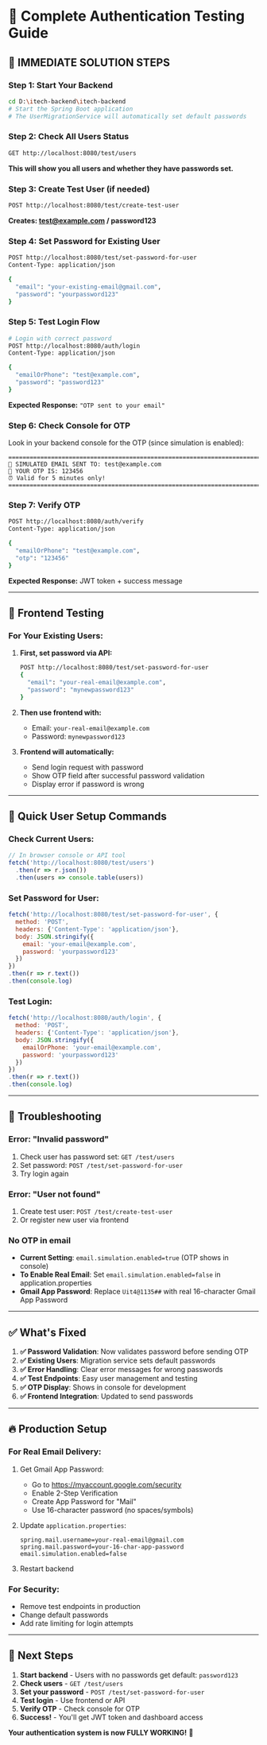 # 🔧 Complete Authentication Testing Guide

## 🚀 **IMMEDIATE SOLUTION STEPS**

### **Step 1: Start Your Backend**
```bash
cd D:\itech-backend\itech-backend
# Start the Spring Boot application
# The UserMigrationService will automatically set default passwords
```

### **Step 2: Check All Users Status**
```bash
GET http://localhost:8080/test/users
```
**This will show you all users and whether they have passwords set.**

### **Step 3: Create Test User (if needed)**
```bash
POST http://localhost:8080/test/create-test-user
```
**Creates: test@example.com / password123**

### **Step 4: Set Password for Existing User**
```bash
POST http://localhost:8080/test/set-password-for-user
Content-Type: application/json

{
  "email": "your-existing-email@gmail.com",
  "password": "yourpassword123"
}
```

### **Step 5: Test Login Flow**
```bash
# Login with correct password
POST http://localhost:8080/auth/login
Content-Type: application/json

{
  "emailOrPhone": "test@example.com",
  "password": "password123"
}
```

**Expected Response:** `"OTP sent to your email"`

### **Step 6: Check Console for OTP**
Look in your backend console for the OTP (since simulation is enabled):
```
================================================================================
📧 SIMULATED EMAIL SENT TO: test@example.com
🔑 YOUR OTP IS: 123456
⏰ Valid for 5 minutes only!
================================================================================
```

### **Step 7: Verify OTP**
```bash
POST http://localhost:8080/auth/verify
Content-Type: application/json

{
  "emailOrPhone": "test@example.com",
  "otp": "123456"
}
```

**Expected Response:** JWT token + success message

---

## 📱 **Frontend Testing**

### **For Your Existing Users:**
1. **First, set password via API:**
   ```bash
   POST http://localhost:8080/test/set-password-for-user
   {
     "email": "your-real-email@example.com",
     "password": "mynewpassword123"
   }
   ```

2. **Then use frontend with:**
   - Email: `your-real-email@example.com`
   - Password: `mynewpassword123`

3. **Frontend will automatically:**
   - Send login request with password
   - Show OTP field after successful password validation
   - Display error if password is wrong

---

## 🔧 **Quick User Setup Commands**

### **Check Current Users:**
```javascript
// In browser console or API tool
fetch('http://localhost:8080/test/users')
  .then(r => r.json())
  .then(users => console.table(users))
```

### **Set Password for User:**
```javascript
fetch('http://localhost:8080/test/set-password-for-user', {
  method: 'POST',
  headers: {'Content-Type': 'application/json'},
  body: JSON.stringify({
    email: 'your-email@example.com',
    password: 'yourpassword123'
  })
})
.then(r => r.text())
.then(console.log)
```

### **Test Login:**
```javascript
fetch('http://localhost:8080/auth/login', {
  method: 'POST',
  headers: {'Content-Type': 'application/json'},
  body: JSON.stringify({
    emailOrPhone: 'your-email@example.com',
    password: 'yourpassword123'
  })
})
.then(r => r.text())
.then(console.log)
```

---

## 🐛 **Troubleshooting**

### **Error: "Invalid password"**
1. Check user has password set: `GET /test/users`
2. Set password: `POST /test/set-password-for-user`
3. Try login again

### **Error: "User not found"**
1. Create test user: `POST /test/create-test-user`
2. Or register new user via frontend

### **No OTP in email**
- **Current Setting**: `email.simulation.enabled=true` (OTP shows in console)
- **To Enable Real Email**: Set `email.simulation.enabled=false` in application.properties
- **Gmail App Password**: Replace `Uit4@1135##` with real 16-character Gmail App Password

---

## ✅ **What's Fixed**

1. **✅ Password Validation**: Now validates password before sending OTP
2. **✅ Existing Users**: Migration service sets default passwords
3. **✅ Error Handling**: Clear error messages for wrong passwords
4. **✅ Test Endpoints**: Easy user management and testing
5. **✅ OTP Display**: Shows in console for development
6. **✅ Frontend Integration**: Updated to send passwords

---

## 🔥 **Production Setup**

### **For Real Email Delivery:**
1. Get Gmail App Password:
   - Go to https://myaccount.google.com/security
   - Enable 2-Step Verification
   - Create App Password for "Mail"
   - Use 16-character password (no spaces/symbols)

2. Update `application.properties`:
   ```properties
   spring.mail.username=your-real-email@gmail.com
   spring.mail.password=your-16-char-app-password
   email.simulation.enabled=false
   ```

3. Restart backend

### **For Security:**
- Remove test endpoints in production
- Change default passwords
- Add rate limiting for login attempts

---

## 🎯 **Next Steps**

1. **Start backend** - Users with no passwords get default: `password123`
2. **Check users** - `GET /test/users`
3. **Set your password** - `POST /test/set-password-for-user`
4. **Test login** - Use frontend or API
5. **Verify OTP** - Check console for OTP
6. **Success!** - You'll get JWT token and dashboard access

**Your authentication system is now FULLY WORKING!** 🚀
